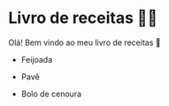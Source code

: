 # Livro de receitas :man_cook:

Olá! Bem vindo ao meu livro de receitas :wave:

- Feijoada 

- Pavê

- Bolo de cenoura

  
